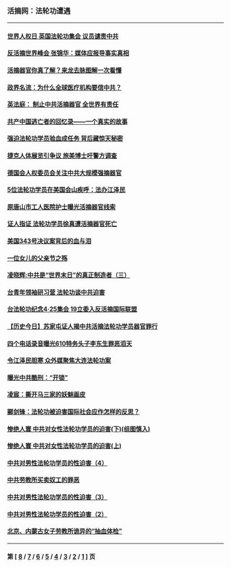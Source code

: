 ### 活摘网：法轮功遭遇
---
#### [世界人权日 英国法轮功集会 议员谴责中共](../../pages/nf5881/n13431763.md?06050430) 
#### [反活摘世界峰会 张锦华：媒体应报导事实真相](../../pages/nf5881/n13278502.md?06050430) 
#### [活摘器官你真了解？来龙去脉图解一次看懂](../../pages/nf5881/n13013820.md?06050430) 
#### [政界名流：为什么全球医疗机构要信中共？](../../pages/nf5881/n11945479.md?06050430) 
#### [英法庭： 制止中共活摘器官 全世界有责任](../../pages/nf5881/n11330691.md?06050430) 
#### [共产中国逃亡者的回忆录——一个真实的故事](../../pages/nf5881/n10918649.md?06050430) 
#### [强迫法轮功学员验血成任务 背后藏惊天秘密](../../pages/nf5881/n4252384.md?06050430) 
#### [捷克人体展览引争议 旅美博士吁警方调查](../../pages/nf5881/n9429187.md?06050430) 
#### [德国会人权委员会关注中共大规模强摘器官](../../pages/nf5881/n8418950.md?06050430) 
#### [5位法轮功学员在美国会山疾呼：法办江泽民](../../pages/nf5881/n8101519.md?06050430) 
#### [原唐山市工人医院护士曝光活摘器官线索](../../pages/nf5881/n8076384.md?06050430) 
#### [证人指证 法轮功学员徐真遭活摘器官死亡](../../pages/nf5881/n8042467.md?06050430) 
#### [美国343号决议案背后的血与泪](../../pages/nf5881/n8020684.md?06050430) 
#### [一位女儿的父亲节之殇](../../pages/nf5881/n8014122.md?06050430) 
#### [凌晓辉:中共是“世界末日”的真正制造者（三）](../../pages/nf5881/n4210333.md?06050430) 
#### [台青年领袖研习营 法轮功谈中共迫害](../../pages/nf5881/n4141857.md?06050430) 
#### [台法轮功纪念4‧25集会 19立委入反活摘国际联盟](../../pages/nf5881/n4141821.md?06050430) 
#### [【历史今日】苏家屯证人揭中共活摘法轮功学员器官罪行](../../pages/nf5881/n4135912.md?06050430) 
#### [四个电话录音曝光610特务头子李东生罪恶滔天](../../pages/nf5881/n4040060.md?06050430) 
#### [令江泽民胆寒 众外媒聚焦大连法轮功案](../../pages/nf5881/n3932671.md?06050430) 
#### [曝光中共酷刑：“开锁”](../../pages/nf5881/n3889373.md?06050430) 
#### [凌宸：撕开马三家的妖魅画皮](../../pages/nf5881/n3849369.md?06050430) 
#### [郦剑锋：法轮功被迫害国际社会应作怎样的反思？](../../pages/nf5881/n3824560.md?06050430) 
#### [惨绝人寰 中共对女性法轮功学员的迫害(下)(组图慎入)](../../pages/nf5881/n3816285.md?06050430) 
#### [惨绝人寰 中共对女性法轮功学员的迫害(上)](../../pages/nf5881/n3815374.md?06050430) 
#### [中共对男性法轮功学员的性迫害（4）](../../pages/nf5881/n3769144.md?06050430) 
#### [中共劳教所买卖奴工的罪恶](../../pages/nf5881/n3769378.md?06050430) 
#### [中共对男性法轮功学员的性迫害（3）](../../pages/nf5881/n3768231.md?06050430) 
#### [中共对男性法轮功学员的性迫害（2）](../../pages/nf5881/n3767211.md?06050430) 
#### [北京、内蒙古女子劳教所诡异的“抽血体检”](../../pages/nf5881/n3753158.md?06050430) 

---
#### 第 [ [8](./8.md?06050430) / [7](./7.md?06050430) / [6](./6.md?06050430) / [5](./5.md?06050430) / [4](./4.md?06050430) / [3](./3.md?06050430) / [2](./2.md?06050430) / [1](./1.md?06050430) ] 页
